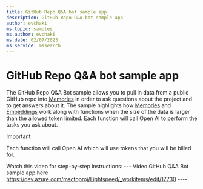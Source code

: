 ```yaml
---
title: GitHub Repo Q&A bot sample app
description: GitHub Repo Q&A bot sample app
author: evchaki
ms.topic: samples
ms.author: evchaki
ms.date: 02/07/2023
ms.service: mssearch
---
```

# GitHub Repo Q&A bot sample app
The GitHub Repo Q&A Bot sample allows you to pull in data from a public GitHub repo into [Memories](/semantic-kernel/concepts/memories) in order to ask questions about the project and to get answers about it.  The sample highlights how [Memories](/semantic-kernel/concepts/memories) and [Embeddings](/semantic-kernel/concepts/embeddings) work along with functions when the size of the data is larger than the allowed token limited.  Each function will call Open AI to perform the tasks you ask about.


> [!IMPORTANT]
> Each function will call Open AI which will use tokens that you will be billed for. 

Watch this video for step-by-step instructions:
--- Video GitHub Q&A Bot sample app here https://dev.azure.com/msctoproj/Lightspeed/_workitems/edit/17730 ----
